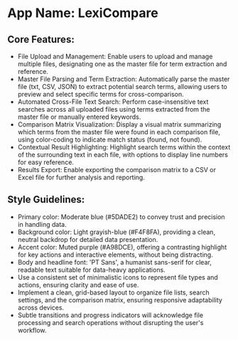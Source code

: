 # **App Name**: LexiCompare

## Core Features:

- File Upload and Management: Enable users to upload and manage multiple files, designating one as the master file for term extraction and reference.
- Master File Parsing and Term Extraction: Automatically parse the master file (txt, CSV, JSON) to extract potential search terms, allowing users to preview and select specific terms for cross-comparison.
- Automated Cross-File Text Search: Perform case-insensitive text searches across all uploaded files using terms extracted from the master file or manually entered keywords.
- Comparison Matrix Visualization: Display a visual matrix summarizing which terms from the master file were found in each comparison file, using color-coding to indicate match status (found, not found).
- Contextual Result Highlighting: Highlight search terms within the context of the surrounding text in each file, with options to display line numbers for easy reference.
- Results Export: Enable exporting the comparison matrix to a CSV or Excel file for further analysis and reporting.

## Style Guidelines:

- Primary color: Moderate blue (#5DADE2) to convey trust and precision in handling data.
- Background color: Light grayish-blue (#F4F8FA), providing a clean, neutral backdrop for detailed data presentation.
- Accent color: Muted purple (#A98DCE), offering a contrasting highlight for key actions and interactive elements, without being distracting.
- Body and headline font: 'PT Sans', a humanist sans-serif for clear, readable text suitable for data-heavy applications.
- Use a consistent set of minimalistic icons to represent file types and actions, ensuring clarity and ease of use.
- Implement a clean, grid-based layout to organize file lists, search settings, and the comparison matrix, ensuring responsive adaptability across devices.
- Subtle transitions and progress indicators will acknowledge file processing and search operations without disrupting the user's workflow.